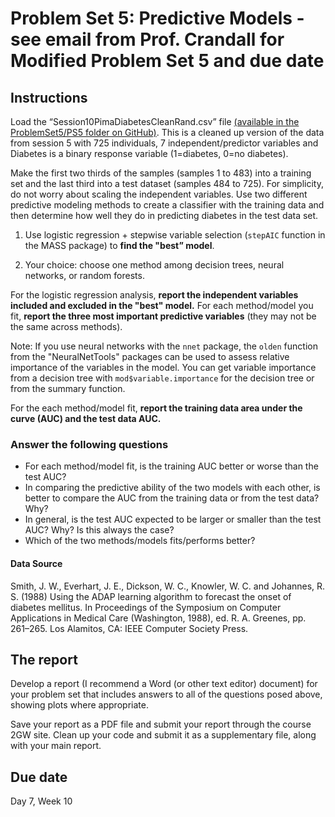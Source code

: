 # Problem Set 5: Predictive Models - see email from Prof. Crandall for Modified Problem Set 5 and due date

## Instructions
Load the “Session10PimaDiabetesCleanRand.csv” file [(available in the ProblemSet5/PS5 folder on GitHub)](https://github.com/gwcbi/ResearchAnalyticsLabs/raw/master/ProblemSets/PS5/Session10PimaDiabetesCleanRand.csv).  This is a cleaned up version of the data from session 5 with 725 individuals, 7 independent/predictor variables and Diabetes is a binary response variable (1=diabetes, 0=no diabetes).

Make the first two thirds of the samples (samples 1 to 483) into a training set and the last third into a test dataset (samples 484 to 725). For simplicity, do not worry about scaling the independent variables. Use two different predictive modeling methods to create a classifier with the training data and then determine how well they do in predicting diabetes in the test data set.

1. Use logistic regression + stepwise variable selection (`stepAIC` function in the MASS package) to **find the "best” model**.

2. Your choice: choose one method among decision trees, neural networks, or random forests.

For the logistic regression analysis, **report the independent variables included and excluded in the "best" model.** For each method/model you fit, **report the three most important predictive variables** (they may not be the same across methods).

Note:  If you use neural networks with the `nnet` package, the `olden` function from the "NeuralNetTools" packages can be used to assess relative importance of the variables in the model.  You can get variable importance from a decision tree with `mod$variable.importance` for the decision tree or from the summary function. 



For the each method/model fit, **report the training data area under the curve (AUC) and the test data AUC.**

### Answer the following questions

* For each method/model fit, is the training AUC better or worse than the test AUC? 
* In comparing the predictive ability of the two models with each other, is better to compare the AUC from the training data or from the test data? Why?	
* In general, is the test AUC expected to be larger or smaller than the test AUC? Why? Is this always the case?
* Which of the two methods/models fits/performs better?


#### Data Source

Smith, J. W., Everhart, J. E., Dickson, W. C., Knowler, W. C. and Johannes, R. S. (1988) Using the ADAP learning algorithm to forecast the onset of diabetes mellitus. In Proceedings of the Symposium on Computer Applications in Medical Care (Washington, 1988), ed. R. A. Greenes, pp. 261–265. Los Alamitos, CA: IEEE Computer Society Press.

## The report

Develop a report (I recommend a Word (or other text editor) document) for your problem set that includes answers to all of the questions posed above, showing plots where appropriate.

Save your report as a PDF file and submit your report through the course 2GW site. Clean up your code and submit it as a supplementary file, along with your main report.

## Due date

Day 7, Week 10


